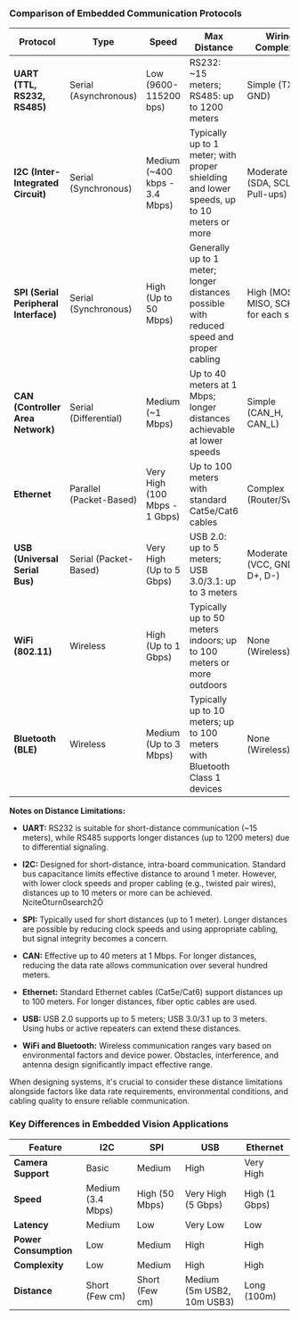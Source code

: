 

### **Comparison of Embedded Communication Protocols**

| **Protocol**                 | **Type**                 | **Speed**                         | **Max Distance**                                                                                               | **Wiring Complexity**                       | **Full-Duplex?** | **Use Case**                               | **Example Devices**                   |
|------------------------------|--------------------------|-----------------------------------|----------------------------------------------------------------------------------------------------------------|--------------------------------------------|------------------|--------------------------------------------|---------------------------------------|
| **UART (TTL, RS232, RS485)** | Serial (Asynchronous)    | Low (9600-115200 bps)             | RS232: ~15 meters; RS485: up to 1200 meters                                                                    | Simple (TX, RX, GND)                       | No               | Debugging, MCU-Pi Communication            | Arduino, Raspberry Pi                 |
| **I2C (Inter-Integrated Circuit)** | Serial (Synchronous)    | Medium (~400 kbps - 3.4 Mbps)     | Typically up to 1 meter; with proper shielding and lower speeds, up to 10 meters or more                       | Moderate (SDA, SCL, Pull-ups)              | No               | Sensor Communication, Multi-Slave Control  | IMUs, EEPROMs, Temp Sensors           |
| **SPI (Serial Peripheral Interface)** | Serial (Synchronous)    | High (Up to 50 Mbps)              | Generally up to 1 meter; longer distances possible with reduced speed and proper cabling                       | High (MOSI, MISO, SCK, SS for each slave)  | Yes              | Fast Data Transfer, Displays, SD Cards     | Flash Memory, ADC/DAC, Screens        |
| **CAN (Controller Area Network)** | Serial (Differential)    | Medium (~1 Mbps)                  | Up to 40 meters at 1 Mbps; longer distances achievable at lower speeds                                         | Simple (CAN_H, CAN_L)                      | No               | Automotive, Industrial Communication       | Car ECUs, Robotics                    |
| **Ethernet**                 | Parallel (Packet-Based)  | Very High (100 Mbps - 1 Gbps)     | Up to 100 meters with standard Cat5e/Cat6 cables                                                               | Complex (Router/Switch)                    | Yes              | Internet Connectivity, High-Speed Communication | Raspberry Pi, Industrial Controllers  |
| **USB (Universal Serial Bus)** | Serial (Packet-Based)    | Very High (Up to 5 Gbps)          | USB 2.0: up to 5 meters; USB 3.0/3.1: up to 3 meters                                                           | Moderate (VCC, GND, D+, D-)                | Yes              | Data Transfer, Storage, Peripherals        | Flash Drives, Cameras                 |
| **WiFi (802.11)**            | Wireless                 | High (Up to 1 Gbps)               | Typically up to 50 meters indoors; up to 100 meters or more outdoors                                           | None (Wireless)                            | Yes              | IoT, Remote Control, Cloud                 | Smart Devices, Raspberry Pi           |
| **Bluetooth (BLE)**          | Wireless                 | Medium (Up to 3 Mbps)             | Typically up to 10 meters; up to 100 meters with Bluetooth Class 1 devices                                     | None (Wireless)                            | Yes              | Low Power IoT, Wearables                   | Smartwatches, Wireless Sensors        |

**Notes on Distance Limitations:**

- **UART:** RS232 is suitable for short-distance communication (~15 meters), while RS485 supports longer distances (up to 1200 meters) due to differential signaling.

- **I2C:** Designed for short-distance, intra-board communication. Standard bus capacitance limits effective distance to around 1 meter. However, with lower clock speeds and proper cabling (e.g., twisted pair wires), distances up to 10 meters or more can be achieved. citeturn0search2

- **SPI:** Typically used for short distances (up to 1 meter). Longer distances are possible by reducing clock speeds and using appropriate cabling, but signal integrity becomes a concern.

- **CAN:** Effective up to 40 meters at 1 Mbps. For longer distances, reducing the data rate allows communication over several hundred meters.

- **Ethernet:** Standard Ethernet cables (Cat5e/Cat6) support distances up to 100 meters. For longer distances, fiber optic cables are used.

- **USB:** USB 2.0 supports up to 5 meters; USB 3.0/3.1 up to 3 meters. Using hubs or active repeaters can extend these distances.

- **WiFi and Bluetooth:** Wireless communication ranges vary based on environmental factors and device power. Obstacles, interference, and antenna design significantly impact effective range.

When designing systems, it's crucial to consider these distance limitations alongside factors like data rate requirements, environmental conditions, and cabling quality to ensure reliable communication. 
### **Key Differences in Embedded Vision Applications**
| **Feature** | **I2C** | **SPI** | **USB** | **Ethernet** |
|------------|--------|--------|--------|----------|
| **Camera Support** | Basic | Medium | High | Very High |
| **Speed** | Medium (3.4 Mbps) | High (50 Mbps) | Very High (5 Gbps) | High (1 Gbps) |
| **Latency** | Medium | Low | Very Low | Low |
| **Power Consumption** | Low | Medium | High | High |
| **Complexity** | Low | Medium | High | High |
| **Distance** | Short (Few cm) | Short (Few cm) | Medium (5m USB2, 10m USB3) | Long (100m) |
